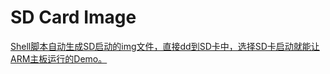 # SD Card Image

[Shell脚本自动生成SD启动的img文件，直接dd到SD卡中，选择SD卡启动就能让ARM主板运行的Demo。](https://github.com/ZengjfOS/mksdimg)